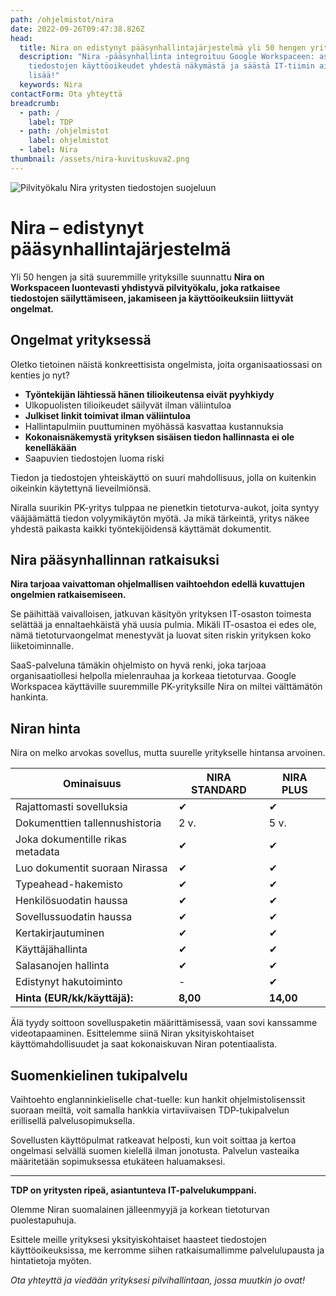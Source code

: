 ```yaml
---
path: /ohjelmistot/nira
date: 2022-09-26T09:47:38.826Z
head:
  title: Nira on edistynyt pääsynhallintajärjestelmä yli 50 hengen yrityksille
  description: "Nira -pääsynhallinta integroituu Google Workspaceen: aseta
    tiedostojen käyttöoikeudet yhdestä näkymästä ja säästä IT-tiimin aikaa. Kysy
    lisää!"
  keywords: Nira
contactForm: Ota yhteyttä
breadcrumb:
  - path: /
    label: TDP
  - path: /ohjelmistot
    label: ohjelmistot
  - label: Nira
thumbnail: /assets/nira-kuvituskuva2.png
---
```

![Pilvityökalu Nira yritysten tiedostojen suojeluun](/assets/nira-kuvituskuva2.png)

# Nira – edistynyt pääsynhallintajärjestelmä

Yli 50 hengen ja sitä suuremmille yrityksille suunnattu **Nira on Workspaceen luontevasti yhdistyvä pilvityökalu, joka ratkaisee tiedostojen säilyttämiseen, jakamiseen ja käyttöoikeuksiin liittyvät ongelmat.** 

## Ongelmat yrityksessä

Oletko tietoinen näistä konkreettisista ongelmista, joita organisaatiossasi on kenties jo nyt?

* **Työntekijän lähtiessä hänen tilioikeutensa eivät pyyhkiydy**
* Ulkopuolisten tilioikeudet säilyvät ilman väliintuloa
* **Julkiset linkit toimivat ilman väliintuloa**
* Hallintapulmiin puuttuminen myöhässä kasvattaa kustannuksia
* **Kokonaisnäkemystä yrityksen sisäisen tiedon hallinnasta ei ole kenelläkään**
* Saapuvien tiedostojen luoma riski 

Tiedon ja tiedostojen yhteiskäyttö on suuri mahdollisuus, jolla on kuitenkin oikeinkin käytettynä lieveilmiönsä. 

Niralla suurikin PK-yritys tulppaa ne pienetkin tietoturva-aukot, joita syntyy vääjäämättä tiedon volyymikäytön myötä. Ja mikä tärkeintä, yritys näkee yhdestä paikasta kaikki työntekijöidensä käyttämät dokumentit.  

## Nira pääsynhallinnan ratkaisuksi

**Nira tarjoaa vaivattoman ohjelmallisen vaihtoehdon edellä kuvattujen ongelmien ratkaisemiseen.** 

Se päihittää vaivalloisen, jatkuvan käsityön yrityksen IT-osaston toimesta selättää ja ennaltaehkäistä yhä uusia pulmia. Mikäli IT-osastoa ei edes ole, nämä tietoturvaongelmat menestyvät ja luovat siten riskin yrityksen koko liiketoiminnalle.

SaaS-palveluna tämäkin ohjelmisto on hyvä renki, joka tarjoaa organisaatiollesi helpolla mielenrauhaa ja korkeaa tietoturvaa. Google Workspacea käyttäville suuremmille PK-yrityksille Nira on miltei välttämätön hankinta.

## Niran hinta

Nira on melko arvokas sovellus, mutta suurelle yritykselle hintansa arvoinen. 

| Ominaisuus                       | NIRA STANDARD | NIRA PLUS |
| -------------------------------- | ------------- | --------- |
| Rajattomasti sovelluksia         | ✔             | ✔         |
| Dokumenttien tallennushistoria   | 2 v.          | 5 v.      |
| Joka dokumentille rikas metadata | ✔             | ✔         |
| Luo dokumentit suoraan Nirassa   | ✔             | ✔         |
| Typeahead-hakemisto              | ✔             | ✔         |
| Henkilösuodatin haussa           | ✔             | ✔         |
| Sovellussuodatin haussa          | ✔             | ✔         |
| Kertakirjautuminen               | ✔             | ✔         |
| Käyttäjähallinta                 | ✔             | ✔         |
| Salasanojen hallinta             | ✔             | ✔         |
| Edistynyt hakutoiminto           | \-﻿           | ✔         |
| **Hinta (EUR/kk/käyttäjä):**     | **8,00**      | **14,00** |

Älä tyydy soittoon sovelluspaketin määrittämisessä, vaan sovi kanssamme videotapaaminen. Esittelemme siinä Niran yksityiskohtaiset käyttömahdollisuudet ja saat kokonaiskuvan Niran potentiaalista.  

## Suomenkielinen tukipalvelu

Vaihtoehto englanninkieliselle chat-tuelle: kun hankit ohjelmistolisenssit suoraan meiltä, voit samalla hankkia virtaviivaisen TDP-tukipalvelun erillisellä palvelusopimuksella.

Sovellusten käyttöpulmat ratkeavat helposti, kun voit soittaa ja kertoa ongelmasi selvällä suomen kielellä ilman jonotusta. Palvelun vasteaika määritetään sopimuksessa etukäteen haluamaksesi.

- - -

**TDP on yritysten ripeä, asiantunteva IT-palvelukumppani.** 

Olemme Niran suomalainen jälleenmyyjä ja korkean tietoturvan puolestapuhuja.

Esittele meille yrityksesi yksityiskohtaiset haasteet tiedostojen käyttöoikeuksissa, me kerromme siihen ratkaisumallimme palvelulupausta ja hintatietoja myöten.

*Ota yhteyttä ja viedään yrityksesi pilvihallintaan, jossa muutkin jo ovat!*